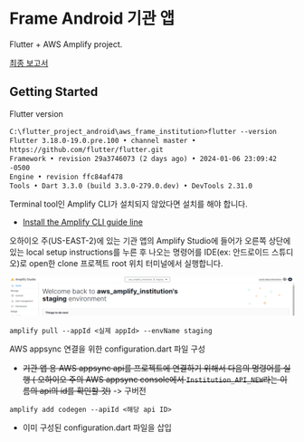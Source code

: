 # Frame Android 기관 앱

Flutter + AWS Amplify project.

[최종 보고서](https://drive.google.com/file/d/1p2kfNvh7ggvk-zcfftQzJV5YQBPxHXj-/view?usp=drive_link)

## Getting Started

Flutter version
```
C:\flutter_project_android\aws_frame_institution>flutter --version
Flutter 3.18.0-19.0.pre.100 • channel master • https://github.com/flutter/flutter.git
Framework • revision 29a3746073 (2 days ago) • 2024-01-06 23:09:42 -0500
Engine • revision ffc84af478
Tools • Dart 3.3.0 (build 3.3.0-279.0.dev) • DevTools 2.31.0
```

Terminal tool인 Amplify CLI가 설치되지 않았다면 설치를 해야 합니다.

- [Install the Amplify CLI guide line](https://docs.amplify.aws/flutter/start/getting-started/installation/)

오하이오 주(US-EAST-2)에 있는 기관 앱의 Amplify Studio에 들어가 오른쪽 상단에 있는 local setup instructions를 누른 후 나오는 명령어를 IDE(ex: 안드로이드 스튜디오)로 open한 clone 프로젝트 root 위치 터미널에서 실행합니다.

![Alt text](image.png)

```
amplify pull --appId <실제 appId> --envName staging
```
AWS appsync 연결을 위한 configuration.dart 파일 구성

- ~~기관 앱 용 AWS appsync api를 프로젝트에 연결하기 위해서 다음의 명령어를 실행 ( 오하이오 주의 AWS appsync console에서 `Institution_API_NEW`라는 이름의 api의 id를 확인할 것)~~ -> 구버전

```
amplify add codegen --apiId <해당 api ID>
```

- 이미 구성된 configuration.dart 파일을 삽입
 


